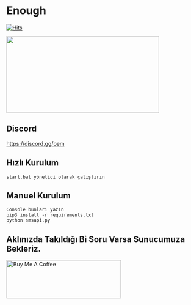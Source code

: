 # Enough

[![Hits](https://hits.sh/gitlab.com/tingirifistik/enough.svg?label=views&extraCount=36250&color=007ec6)](https://github.com/F5Legend/smsbomb)

<img src=https://imgyukle.com/f/2023/03/02/Qapd5M.png height="200px" width="400px"/>


<h2>Discord</h2>

https://discord.gg/oem

<h2>Hızlı Kurulum</h2>

```
start.bat yönetici olarak çalıştırın
```
<h2>Manuel Kurulum</h2>

```
Console bunları yazın
pip3 install -r requirements.txt 
python smsapi.py
```



<h2>Aklınızda Takıldığı Bi Soru Varsa Sunucumuza Bekleriz.</h2>




<a href="https://discord.gg/oem" target="_blank"><img src="https://gifdb.com/images/thumbnail/discord-icon-start-up-f41wavy07pz2w3qk.gif" alt="Buy Me A Coffee" style="height: 100px !important;width: 300px !important;" ></a>
